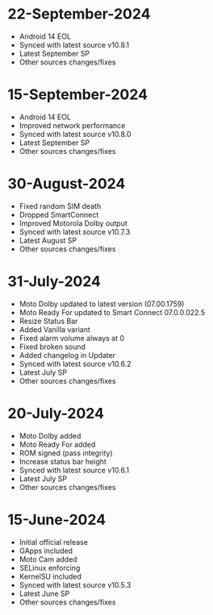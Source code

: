 # 22-September-2024
- Android 14 EOL
- Synced with latest source v10.8.1
- Latest September SP
- Other sources changes/fixes

# 15-September-2024
- Android 14 EOL
- Improved network performance
- Synced with latest source v10.8.0
- Latest September SP
- Other sources changes/fixes

# 30-August-2024
- Fixed random SIM death
- Dropped SmartConnect
- Improved Motorola Dolby output
- Synced with latest source v10.7.3
- Latest August SP
- Other sources changes/fixes

# 31-July-2024
- Moto Dolby updated to latest version (07.00.1759)
- Moto Ready For updated to Smart Connect 07.0.0.022.5
- Resize Status Bar
- Added Vanilla variant
- Fixed alarm volume always at 0
- Fixed broken sound
- Added changelog in Updater 
- Synced with latest source v10.6.2
- Latest July SP
- Other sources changes/fixes

# 20-July-2024
- Moto Dolby added
- Moto Ready For added
- ROM signed (pass integrity)
- Increase status bar height
- Synced with latest source v10.6.1
- Latest July SP
- Other sources changes/fixes

# 15-June-2024
- Initial official release
- GApps included
- Moto Cam added
- SELinux enforcing
- KernelSU included
- Synced with latest source v10.5.3
- Latest June SP
- Other sources changes/fixes
